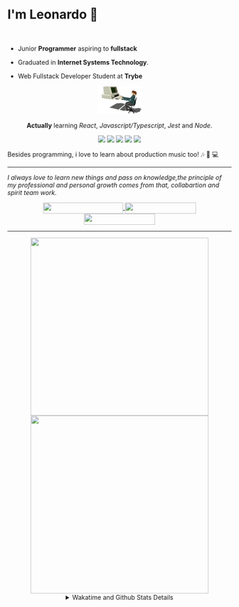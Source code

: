 # I'm Leonardo 🌈
<p align="center">
<img src="https://upload.wikimedia.org/wikipedia/en/thumb/0/05/Flag_of_Brazil.svg/1200px-Flag_of_Brazil.svg.png" width=20 height=15 / >
<img src="https://upload.wikimedia.org/wikipedia/commons/2/2b/Bandeira_do_estado_de_S%C3%A3o_Paulo.svg" width=20 height=15 / >
</p>

- Junior <b>Programmer</b> aspiring to <b>fullstack</b>

- Graduated in <b>Internet Systems Technology</b>.

- Web Fullstack Developer Student at <b>Trybe</b>

<div align="center">

<img src="./img/computer.gif" width="100px">

**Actually** learning _React_, _Javascript/Typescript_, _Jest_ and  _Node_. 

</div>
       
<p align="center">
<img src="https://badges.aleen42.com/src/react.svg">
<img src="https://badges.aleen42.com/src/javascript.svg">
<img src="https://badges.aleen42.com/src/typescript.svg">
<img src="https://badges.aleen42.com/src/jest_1.svg">
<img src="https://badges.aleen42.com/src/node.svg">
<br>
</p>

Besides programming, i love to learn about production music too! :notes: :musical_keyboard: :computer:

* * *

<i>I always love to learn new things and pass on knowledge,the principle of my professional and personal growth comes from that, collabartion and spirit team work.</i><br>

<div align="center">
       
<a href="https://www.linkedin.com/in/lcds90/">
  <img align="center" src="https://img.shields.io/static/v1?logo=linkedin&label=linkedin&message=lcds90&color=blue&style=for-the-badge" height=25 width=180/>
</a>
<a href="http://lcds.me">
  <img align="center" src="https://img.shields.io/static/v1?&label=Portflio&message=site&color=green&style=for-the-badge" height=25 width=160/>
</a>
<a href="mailto:lcds90@gmail.com">
  <img align="center" src="https://img.shields.io/static/v1?&logo=gmail&label=Send&message=Email&color=red&style=for-the-badge" height=25 width=160/>
</a>
       
</div>

* * *

<div align="center">
<a href="https://github.com/lcds90/">
  <img align="center" src="https://github-readme-stats.vercel.app/api/top-langs/?username=lcds90&langs_count=10&theme=gruvbox&layout=compact&include_all_commits=true" height="400px" width="400px"/>
</a>
<a href="https://wakatime.com/@lcds90">
  <img align="center" src="https://github-readme-stats.vercel.app/api/wakatime?username=lcds90&theme=gruvbox&layout=compact" height="400px" width="400px"/>
</a>
       
<details>
       <summary>Wakatime and Github Stats Details</summary>
       <div align="justify">
              
<!--START_SECTION:waka-->
![Profile Views](http://img.shields.io/badge/Profile%20Views-49-blue)

**🐱 My Github Data** 

> 🏆 522 Contributions in the Year 2021
 > 
> 📦 511.4 kB Used in Github's Storage 
 > 
> 💼 Opted to Hire
 > 
> 📜 38 Public Repositories 
 > 
> 🔑 35 Private Repositories  
 > 
**I'm a Night 🦉** 

```text
🌞 Morning    79 commits     ████░░░░░░░░░░░░░░░░░░░░░   15.52% 
🌆 Daytime    138 commits    ██████░░░░░░░░░░░░░░░░░░░   27.11% 
🌃 Evening    164 commits    ████████░░░░░░░░░░░░░░░░░   32.22% 
🌙 Night      128 commits    ██████░░░░░░░░░░░░░░░░░░░   25.15%

```
📅 **I'm Most Productive on Saturday** 

```text
Monday       77 commits     ███░░░░░░░░░░░░░░░░░░░░░░   15.13% 
Tuesday      73 commits     ███░░░░░░░░░░░░░░░░░░░░░░   14.34% 
Wednesday    48 commits     ██░░░░░░░░░░░░░░░░░░░░░░░   9.43% 
Thursday     39 commits     ██░░░░░░░░░░░░░░░░░░░░░░░   7.66% 
Friday       66 commits     ███░░░░░░░░░░░░░░░░░░░░░░   12.97% 
Saturday     107 commits    █████░░░░░░░░░░░░░░░░░░░░   21.02% 
Sunday       99 commits     ████░░░░░░░░░░░░░░░░░░░░░   19.45%

```


📊 **This Week I Spent My Time On** 

```text
⌚︎ Time Zone: America/Sao_Paulo

💬 Programming Languages: 
JavaScript               11 hrs 19 mins      ████████████░░░░░░░░░░░░░   49.34% 
TypeScript               8 hrs 30 mins       █████████░░░░░░░░░░░░░░░░   37.03% 
Markdown                 1 hr 54 mins        ██░░░░░░░░░░░░░░░░░░░░░░░   8.29% 
CSS                      36 mins             ░░░░░░░░░░░░░░░░░░░░░░░░░   2.64% 
JSON                     34 mins             ░░░░░░░░░░░░░░░░░░░░░░░░░   2.49%

🔥 Editors: 
VS Code                  22 hrs 57 mins      █████████████████████████   100.0%

🐱‍💻 Projects: 
project-zoo-functions    11 hrs 30 mins      ████████████░░░░░░░░░░░░░   50.15% 
catalog-stit             6 hrs 51 mins       ███████░░░░░░░░░░░░░░░░░░   29.9% 
web-dev-studies          2 hrs 48 mins       ███░░░░░░░░░░░░░░░░░░░░░░   12.2% 
imersao-api-ew           1 hr 6 mins         █░░░░░░░░░░░░░░░░░░░░░░░░   4.82% 
game-breakout            22 mins             ░░░░░░░░░░░░░░░░░░░░░░░░░   1.64%

💻 Operating System: 
Linux                    19 hrs 35 mins      █████████████████████░░░░   85.35% 
Windows                  3 hrs 21 mins       ███░░░░░░░░░░░░░░░░░░░░░░   14.65%

```

**I Mostly Code in JavaScript** 

```text
JavaScript               21 repos            ███████░░░░░░░░░░░░░░░░░░   30.0% 
HTML                     15 repos            █████░░░░░░░░░░░░░░░░░░░░   21.43% 
TypeScript               14 repos            █████░░░░░░░░░░░░░░░░░░░░   20.0% 
PHP                      5 repos             █░░░░░░░░░░░░░░░░░░░░░░░░   7.14% 
Java                     4 repos             █░░░░░░░░░░░░░░░░░░░░░░░░   5.71%

```


**Timeline**

![Chart not found](https://raw.githubusercontent.com/lcds90/lcds90/main/charts/bar_graph.png) 


 Last Updated on 08/07/2021
<!--END_SECTION:waka-->
              
              
   </div>
</details>
       
       
</div>
